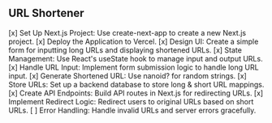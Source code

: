 ## URL Shortener

[x] Set Up Next.js Project: Use create-next-app to create a new Next.js project.
[x] Deploy the Application to Vercel.
[x] Design UI: Create a simple form for inputting long URLs and displaying shortened URLs.
[x] State Management: Use React's useState hook to manage input and output URLs.
[x] Handle URL Input: Implement form submission logic to handle long URL input.
[x] Generate Shortened URL: Use nanoid? for random strings.
[x] Store URLs: Set up a backend database to store long & short URL mappings.
[x] Create API Endpoints: Build API routes in Next.js for redirecting URLs.
[x] Implement Redirect Logic: Redirect users to original URLs based on short URLs.
[ ] Error Handling: Handle invalid URLs and server errors gracefully.
